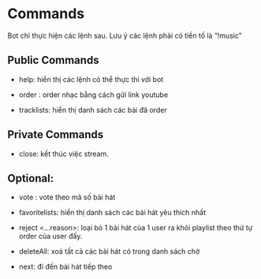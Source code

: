 # Commands

Bot chỉ thực hiện các lệnh sau. Lưu ý các lệnh phải có tiền tố là “!music”
## Public Commands
- help: hiển thị các lệnh có thể thực thi với bot

- order <youtubeUrl>: order nhạc bằng cách gửi link youtube

- tracklists: hiển thị danh sách các bài đã order
 
## Private Commands
- close: kết thúc việc stream.
 
## Optional:
- vote <number>: vote theo mã số bài hát

- favoritelists: hiển thị danh sách các bài hát yêu thích nhất

- reject <username> <number> <...reason>: loại bỏ 1 bài hát của 1 user ra khỏi playlist theo thứ tự order của user đấy.

- deleteAll: xoá tất cả các bài hát có trong danh sách chờ

- next: đi đến bài hát tiếp theo

